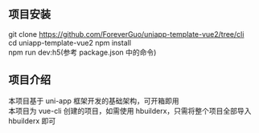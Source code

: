 ## 项目安装

git clone https://github.com/ForeverGuo/uniapp-template-vue2/tree/cli   
cd uniapp-template-vue2 
npm install  
npm run dev:h5(参考 package.json 中的命令)

## 项目介绍

本项目基于 uni-app 框架开发的基础架构，可开箱即用  
本项目为 vue-cli 创建的项目，如需使用 hbuilderx，只需将整个项目全部导入 hbuilderx 即可   

